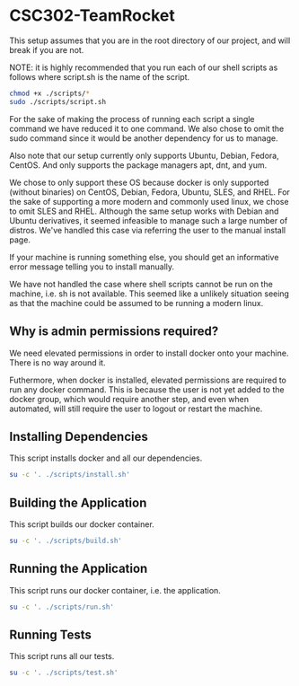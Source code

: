 # CSC302-TeamRocket

This setup assumes that you are in the root directory of our project, and will break if you are not.

NOTE: it is highly recommended that you run each of our shell scripts as follows where script.sh is the name of the script.

```bash
chmod +x ./scripts/*
sudo ./scripts/script.sh
```

For the sake of making the process of running each script a single command we have reduced it to one command. We also chose to omit the sudo command since it would be another dependency for us to manage.

Also note that our setup currently only supports Ubuntu, Debian, Fedora, CentOS. And only supports the package managers apt, dnt, and yum.

We chose to only support these OS because docker is only supported (without binaries) on CentOS, Debian, Fedora, Ubuntu, SLES, and RHEL. For the sake of supporting a more modern and commonly used linux, we chose to omit SLES and RHEL. Although the same setup works with Debian and Ubuntu derivatives, it seemed infeasible to manage such a large number of distros. We've handled this case via referring the user to the manual install page.

If your machine is running something else, you should get an informative error message telling you to install manually.

We have not handled the case where shell scripts cannot be run on the machine, i.e. sh is not available. This seemed like a unlikely situation seeing as that the machine could be assumed to be running a modern linux.

## Why is admin permissions required?

We need elevated permissions in order to install docker onto your machine. There is no way around it.

Futhermore, when docker is installed, elevated permissions are required to run any docker command. This is because the user is not yet added to the docker group, which would require another step, and even when automated, will still require the user to logout or restart the machine.

## Installing Dependencies

This script installs docker and all our dependencies.

```bash
su -c '. ./scripts/install.sh'
```

## Building the Application

This script builds our docker container.

```bash
su -c '. ./scripts/build.sh'
```

## Running the Application

This script runs our docker container, i.e. the application.

```bash
su -c '. ./scripts/run.sh'
```

## Running Tests

This script runs all our tests.

```bash
su -c '. ./scripts/test.sh'
```
